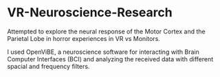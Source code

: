 # VR-Neuroscience-Research
Attempted to explore the neural response of the Motor Cortex and the Parietal Lobe in horror experiences in VR vs Monitors. 

I used OpenViBE, a neuroscience software for interacting with Brain Computer Interfaces (BCI) and analyzing the received data with different spacial and frequency filters.